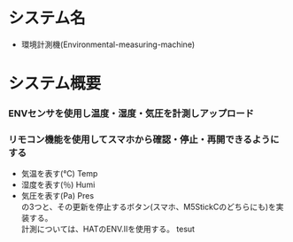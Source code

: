 # システム名
- 環境計測機(Environmental-measuring-machine)
# システム概要
### ENVセンサを使用し温度・湿度・気圧を計測しアップロード
### リモコン機能を使用してスマホから確認・停止・再開できるようにする
- 気温を表す(℃) Temp
- 湿度を表す(％) Humi
- 気圧を表す(Pa) Pres  
の3つと、その更新を停止するボタン(スマホ、M5StickCのどちらにも)を実装する。  
計測については、HATのENV.Ⅱを使用する。
tesut